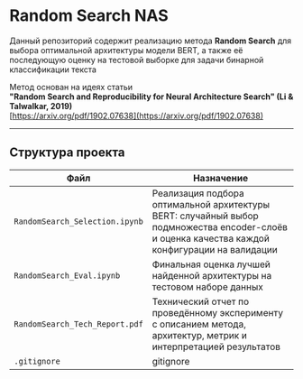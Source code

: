 # Random Search NAS

Данный репозиторий содержит реализацию метода **Random Search** для выбора оптимальной архитектуры модели BERT, а также её последующую оценку на тестовой выборке для задачи бинарной классификации текста

Метод основан на идеях статьи  
**"Random Search and Reproducibility for Neural Architecture Search" (Li & Talwalkar, 2019)**  
[https://arxiv.org/pdf/1902.07638](https://arxiv.org/pdf/1902.07638)

---

## Структура проекта

| Файл | Назначение |
|------|------------|
| `RandomSearch_Selection.ipynb` | Реализация подбора оптимальной архитектуры BERT: случайный выбор подмножества encoder-слоёв и оценка качества каждой конфигурации на валидации|
| `RandomSearch_Eval.ipynb` | Финальная оценка лучшей найденной архитектуры на тестовом наборе данных|
| `RandomSearch_Tech_Report.pdf` | Технический отчет по проведённому эксперименту с описанием метода, архитектур, метрик и интерпретацией результатов|
| `.gitignore` | gitignore |
